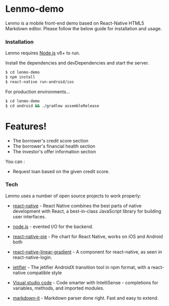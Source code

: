 # Lenmo-demo

Lenmo is a mobile front-end demo based on React-Native HTML5 Markdown editor. Please follow the below guide for installation and usage.

### Installation

Lenmo requires [Node.js](https://nodejs.org/) v6+ to run.

Install the dependencies and devDependencies and start the server.

```sh
$ cd lenmo-demo
$ npm install
$ react-native run-android/ios
```

For production environments...

```sh
$ cd lenmo-demo
$ cd android && ./gradlew assembleRelease
```

# Features!

  - The borrower's credit score section
  - The borrower's financial health section
  - The investor's offer information section


You can :
  - Request loan based on the given credit score.

### Tech

Lenmo uses a number of open source projects to work properly:

* [react-native] - React Native combines the best parts of native development with React, a best-in-class JavaScript library for building user interfaces.
* [node.js] - evented I/O for the backend.
* [react-native-pie] - Pie chart for React Native, works on iOS and Android both
* [react-native-linear-gradient] - A <LinearGradient> component for react-native, as seen in react-native-login.
* [jetifier] - The jetifier AndroidX transition tool in npm format, with a react-native compatible style
* [Visual studio code] - Code smarter with IntelliSense - completions for variables, methods, and imported modules.
* [markdown-it] - Markdown parser done right. Fast and easy to extend.

   [react-native]: <https://facebook.github.io/react-native/docs/getting-started>
   [node.js]: <http://nodejs.org>
   [react-native-pie]: <https://www.npmjs.com/package/react-native-pie>
   [react-native-linear-gradient]: <https://github.com/react-native-community/react-native-linear-gradient>
   [jetifier]: <https://www.npmjs.com/package/jetifier>
   [Visual studio code]: <https://code.visualstudio.com/>
   [markdown-it]: <https://github.com/markdown-it/markdown-it>

